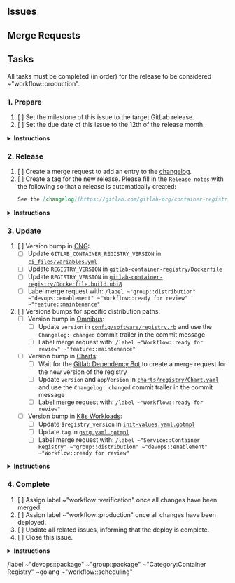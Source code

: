 <!--
Please use the following format for the issue title:

Release Version vX.Y.Z-gitlab

Example:

Release Version v2.7.7-gitlab
-->

## Issues
<!--
Please create an unordered list with the issues that this release should include.

Example:

* https://gitlab.com/gitlab-org/gitlab/issues/12345
* https://gitlab.com/gitlab-org/container-registry/issues/12345
-->

## Merge Requests
<!--
(Optional) Please create an unordered list with the merge requests that this release should include.

Example:

* https://gitlab.com/gitlab-org/gitlab/merge_requests/12345
* https://gitlab.com/gitlab-org/container-registry/merge_requests/12345
-->

## Tasks
All tasks must be completed (in order) for the release to be considered ~"workflow::production".

### 1. Prepare

1. [ ] Set the milestone of this issue to the target GitLab release.
1. [ ] Set the due date of this issue to the 12th of the release month.

<details>
<summary><b>Instructions</b></summary>
The due date is set to the 12th of each month to create a buffer of 5 days before the merge deadline on the 17th. See [Product Development Timeline](https://about.gitlab.com/handbook/engineering/workflow/#product-development-timeline) for more information about the GitLab release timings.
</details>

### 2. Release

1. [ ] Create a merge request to add an entry to the [changelog](https://gitlab.com/gitlab-org/container-registry/blob/release/2.8-gitlab/CHANGELOG.md).
1. [ ] Create a [tag](https://gitlab.com/gitlab-org/container-registry/-/tags) for the new release. Please fill in the `Release notes` with the following so that a release is automatically created:
    ```md
    See the [changelog](https://gitlab.com/gitlab-org/container-registry/-/blob/master/CHANGELOG.md#vXYZ-gitlab-YYYY-MM-DD).
    ```

<details>
<summary><b>Instructions</b></summary>
Please mention this issue in the description of the changelog merge request.

See [release instructions](https://gitlab.com/gitlab-org/container-registry/-/tree/master/docs-gitlab#releases) for additional information.
</details>

### 3. Update

1. [ ] Version bump in [CNG](https://gitlab.com/gitlab-org/build/CNG):
    - [ ] Update `GITLAB_CONTAINER_REGISTRY_VERSION` in [`ci_files/variables.yml`](https://gitlab.com/gitlab-org/build/CNG/blob/master/ci_files/variables.yml)
    - [ ] Update `REGISTRY_VERSION` in [`gitlab-container-registry/Dockerfile`](https://gitlab.com/gitlab-org/build/CNG/blob/master/gitlab-container-registry/Dockerfile)
    - [ ] Update `REGISTRY_VERSION` in [`gitlab-container-registry/Dockerfile.build.ubi8`](https://gitlab.com/gitlab-org/build/CNG/blob/master/gitlab-container-registry/Dockerfile.build.ubi8)
    - [ ] Label merge request with: `/label ~"group::distribution" ~"devops::enablement" ~"Workflow::ready for review" ~"feature::maintenance"`
1. [ ] Versions bumps for specific distribution paths:
    - [ ] Version bump in [Omnibus](https://gitlab.com/gitlab-org/omnibus-gitlab):
        - [ ] Update `version` in [`config/software/registry.rb`](https://gitlab.com/gitlab-org/omnibus-gitlab/blob/master/config/software/registry.rb) and use the `Changelog: changed` commit trailer in the commit message
        - [ ] Label merge request with: `/label ~"Workflow::ready for review" ~"feature::maintenance"`
    - [ ] Version bump in [Charts](https://gitlab.com/gitlab-org/charts):
        - [ ] Wait for the [Gitlab Dependency Bot](https://gitlab.com/gitlab-dependency-bot) to create a merge request for the new version of the registry
        - [ ] Update `version` and `appVersion` in [`charts/registry/Chart.yaml`](https://gitlab.com/gitlab-org/charts/gitlab/-/blob/master/charts/registry/Chart.yaml) and use the `Changelog: changed` commit trailer in the commit message
        - [ ] Label merge request with: `/label ~"Workflow::ready for review"`
    - [ ] Version bump in [K8s Workloads](https://gitlab.com/gitlab-com/gl-infra/k8s-workloads/gitlab-com):
        - [ ] Update `$registry_version` in [`init-values.yaml.gotmpl`](https://gitlab.com/gitlab-com/gl-infra/k8s-workloads/gitlab-com/-/blob/master/releases/gitlab/values/init-values.yaml.gotmpl#L75)
        - [ ] Update `tag` in [`gstg.yaml.gotmpl`](https://gitlab.com/gitlab-com/gl-infra/k8s-workloads/gitlab-com/-/blob/master/releases/gitlab/values/gstg.yaml.gotmpl#L6)
        - [ ] Label merge request with: `/label ~"Service::Container Registry" ~"group::distribution" ~"devops::enablement" ~"Workflow::ready for review"`

<details>
<summary><b>Instructions</b></summary>

Bump the Container Registry version used in [CNG](https://gitlab.com/gitlab-org/build/CNG), [Omnibus](https://gitlab.com/gitlab-org/omnibus-gitlab), [Charts](https://gitlab.com/gitlab-org/charts) and [K8s Workloads](https://gitlab.com/gitlab-com/gl-infra/k8s-workloads/gitlab-com).

The CNG image is the pre-requisite for the remaining version bumps which may be merged independently from each other. Only CNG and K8s Workloads version bumps are required for a GitLab.com deployment. The deployment is then completed as documented [here](https://gitlab.com/gitlab-com/gl-infra/k8s-workloads/gitlab-com/-/blob/master/DEPLOYMENT.md). Charts and Omnibus version bumps are required for self-managed releases.

Create a merge request for each project. Mark parent tasks as completed once the corresponding merge requests are merged.

Version bump merge requests should appear automatically in the `Related merge requests` section of this issue.

Note: According to the [Distribution Team Merge Request Handling](https://about.gitlab.com/handbook/engineering/development/enablement/distribution/merge_requests.html#assigning-merge-requests) documentation, we should not assign merge requests to an individual.

#### Merge Request Template

For consistency, please use the following template for these merge requests:

##### Branch Name

`bump-container-registry-vX-Y-Z-gitlab`

##### Commit Message

```
Bump Container Registry to vX.Y.Z-gitlab

Changelog: changed
```

##### Title

`Bump Container Registry to vX.Y.Z-gitlab`

##### Description

Repeat the version subsection for multiple versions. As an example, to bump to v2.7.7 in a project where the current version is v2.7.5, create an entry for v2.7.6 and v2.7.7.

```md
## vX.Y.Z-gitlab
[Changelog](https://gitlab.com/gitlab-org/container-registry/blob/release/X.Y-gitlab/CHANGELOG.md#vXYZ-gitlab-YYYY-MM-DD)

Related to <!-- link to this release issue -->.
```
</details>

### 4. Complete

1. [ ] Assign label ~"workflow::verification" once all changes have been merged.
1. [ ] Assign label ~"workflow::production" once all changes have been deployed.
1. [ ] Update all related issues, informing that the deploy is complete.
1. [ ] Close this issue.

<details>
<summary><b>Instructions</b></summary>
To see the version deployed in each environment, look at the [Grafana Container Registry dashboard](https://dashboards.gitlab.net/d/registry-pod/registry-pod-info?orgId=1):

![image](/uploads/3fd5b4902472f6cdcc56b9c2d333472f/image.png)
</details>

/label ~"devops::package" ~"group::package" ~"Category:Container Registry" ~golang ~"workflow::scheduling"
